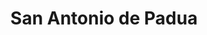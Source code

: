 ---
title: San Antonio de Padua
url: /san-antonio-de-padua/
latitude: -34.673
longitude: -58.691
---